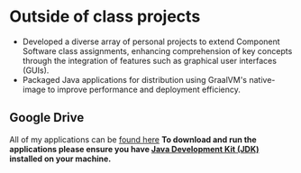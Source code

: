 # Outside of class projects
* Developed a diverse array of personal projects to extend Component Software class assignments,
enhancing comprehension of key concepts through the integration of features such as graphical user interfaces (GUIs).
* Packaged Java applications for distribution using GraalVM's native-image to improve performance and deployment efficiency.

## Google Drive
All of my applications can be [found here](https://drive.google.com/drive/folders/1xoAnxlHlmkkY-YMVm9t5hXUrryiei4xd?usp=drive_link)
**To download and run the applications please ensure you have [Java Development Kit (JDK)](https://www.oracle.com/java/technologies/javase-jdk11-downloads.html)
installed on your machine.**
